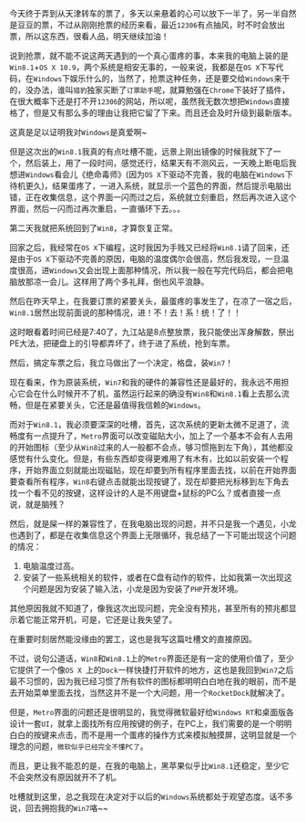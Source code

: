 今天终于弄到从天津转车的票了，多天以来悬着的心可以放下一半了，另一半自然是豆豆的票，不过从刚刚抢票的经历来看，最近```12306```有点抽风，时不时会放出票，所以这东西，很看人品，明天继续加油！  

说到抢票，就不能不说这两天遇到的一个真心蛋疼的事，本来我的电脑上装的是```Win8.1```+```OS X 10.9```，两个系统是相安无事的，一般来说，我都是在```OS X```下写代码，在```Windows```下娱乐什么的，当然了，抢票这种任务，还是要交给```Windows```来干的，没办法，谁叫```猎豹```独家买断了```订票助手```呢，就算勉强在```Chrome```下装好了插件，在很大概率下还是打不开```12306```的网站，所以呢，虽然我无数次想把```Windows```直接格了，但是又有那么多的理由让我把它留了下来。而且还会及时升级到最新版本。  

这真是足以证明我对```Windows```是真爱啊~  

但是这次出的```Win8.1```我真的有点吐槽不能，远景上刚出镜像的时候我就下了一个，然后装上，用了一段时间，感觉还行，结果天有不测风云，一天晚上断电后我想进```Windows```看会儿《绝命毒师》(因为```OS X```下驱动不完善，我的电脑在```Windows```下待机更久)，结果蛋疼了，一进入系统，就显示一个蓝色的界面，然后提示电脑出错，正在收集信息，这个界面一闪而过之后，系统就立刻重启，然后再次进入这个界面，然后一闪而过再次重启，一直循环下去。。。  

第二天我就把系统回到了```Win8```，才算恢复正常。  

回家之后，我经常在```OS X```下编程，这时我因为手贱又已经将```Win8.1```请了回来，还是由于```OS X```下驱动不完善的原因，电脑的温度偶尔会很高，然后我发现，一旦温度很高，进```Windows```又会出现上面那种情况，所以我一般在写完代码后，都会把电脑放那凉一会儿。这样用了两个多礼拜，倒也风平浪静。  

然后在昨天早上，在我要订票的紧要关头，最蛋疼的事发生了，在凉了一宿之后，```Win8.1```居然出现前面说的那种情况，进！不！去！系！统！了！！  

这时眼看着时间已经是7:40了，九江站是8点整放票，我只能使出浑身解数，祭出PE大法，把硬盘上的引导都弄坏了，终于进了系统，抢到车票。  

然后，搞定车票之后，我立马做出了一个决定，格盘，装```Win7```！  

现在看来，作为原装系统，```Win7```和我的硬件的兼容性还是最好的，我永远不用担心它会在什么时候开不了机，虽然运行起来的确没有```Win8```和```Win8.1```看上去那么流畅，但是在紧要关头，它还是最值得我信赖的```Windows```。  

而对于```Win8.1```，我必须要深深的吐槽，首先，这次系统的更新太微不足道了，流畅度有一点提升了，```Metro```界面可以改变磁贴大小，加上了一个基本不会有人去用的开始图标（至少从```Win8```过来的人一般都不会点，够习惯拖到左下角），其他都没感觉有什么变化。但是，有些东西却变得更难用了有木有，比如以前安装一个程序，开始界面立刻就能出现磁贴，现在却要到所有程序里面去找，以前在开始界面要查看所有程序，```Win8```右键点击就能出现按键了，现在却要把光标移到左下角去找一个看不见的按键，这样设计的人是不用键盘+鼠标的PC么？或者直接一点说，就是脑残？ 

然后，就是屎一样的兼容性了，在我电脑出现的问题，并不只是我一个遇见，小龙也遇到了，都是在收集信息这个界面上无限循环，我总结了一下可能出现这个问题的情况：

1. 电脑温度过高。
2. 安装了一些系统相关的软件，或者在C盘有动作的软件，比如我第一次出现这个问题是因为安装了输入法，小龙是因为安装了```PHP```开发环境。

其他原因我就不知道了，像我这次出现问题，完全没有预兆，甚至所有的预兆都显示着它能正常开机，可是，它还是让我失望了。  

在重要时刻居然能没缘由的罢工，这也是我写这篇吐槽文的直接原因。

不过，说句公道话，```Win8```和```Win8.1```上的```Metro```界面还是有一定的使用价值了，至少它提供了一个像```OS X	```上的```Dock```一样快捷打开软件的地方，这也是我回到```Win7```之后最不习惯的，因为我已经习惯了所有软件的图标都明明白白地在我的眼前，而不是去开始菜单里面去找，当然这并不是一个大问题，用一个```RocketDock```就解决了。  

但是，```Metro```界面的问题还是很明显的，我觉得微软最好给```Windows RT```和桌面版各设计一套```UI```，就拿上面找所有应用按键的例子，在PC上，我们需要的是一个明明白白的按键来点击，而不是用一个蛋疼的操作方式来模拟触摸屏，这明显就是一个理念的问题，```微软似乎已经完全不懂PC了```。  

而且，更让我不能忍的是，在我的电脑上，黑苹果似乎比```Win8.1```还稳定，至少它不会突然没有原因就开不了机。  

吐槽就到这里，总之我现在决定对于以后的```Windows```系统都处于观望态度。话不多说，回去拥抱我的```Win7```咯~~  